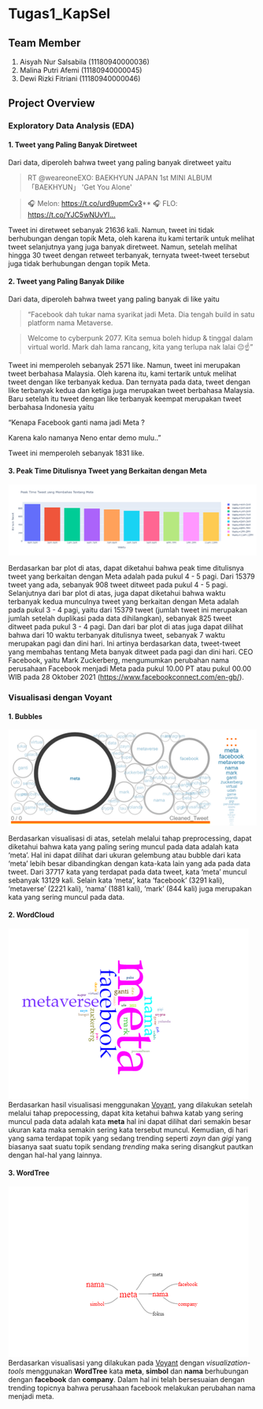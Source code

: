 # Tugas1_KapSel 
## Team Member
1. Aisyah Nur Salsabila (11180940000036)
2. Malina Putri Afemi   (11180940000045)
3. Dewi Rizki Fitriani  (11180940000046)
## Project Overview
### Exploratory Data Analysis (EDA)

#### 1. Tweet yang Paling Banyak Diretweet
Dari data, diperoleh bahwa tweet yang paling banyak diretweet yaitu

>RT @weareoneEXO: BAEKHYUN JAPAN 1st MINI ALBUM 「BAEKHYUN」
>'Get You Alone'

>🎧 Melon: https://t.co/urd9upmCv3**
>🎧 FLO: https://t.co/YJC5wNUvYl…

Tweet ini diretweet sebanyak 21636 kali. Namun, tweet ini tidak berhubungan dengan topik Meta, oleh karena itu kami tertarik untuk melihat tweet selanjutnya yang juga banyak diretweet. Namun, setelah melihat hingga 30 tweet dengan retweet terbanyak, ternyata tweet-tweet tersebut juga tidak berhubungan dengan topik Meta.

#### 2. Tweet yang Paling Banyak Dilike
Dari data, diperoleh bahwa tweet yang paling banyak di like yaitu

>“Facebook dah tukar nama syarikat jadi Meta. Dia tengah build in satu platform nama Metaverse. 

>Welcome to cyberpunk 2077. Kita semua boleh hidup &amp; tinggal dalam virtual world. Mark dah lama rancang, kita yang terlupa nak lalai 😔☝️”

Tweet ini memperoleh sebanyak 2571 like. Namun, tweet ini merupakan tweet berbahasa Malaysia. Oleh karena itu, kami tertarik untuk melihat tweet dengan like terbanyak kedua. Dan ternyata pada data, tweet dengan like terbanyak kedua dan ketiga juga merupakan tweet berbahasa Malaysia. Baru setelah itu tweet dengan like terbanyak keempat merupakan tweet berbahasa Indonesia yaitu

“Kenapa Facebook ganti nama jadi Meta ?

Karena kalo namanya Neno entar demo mulu..”

Tweet ini memperoleh sebanyak 1831 like.

#### 3. Peak Time Ditulisnya Tweet yang Berkaitan dengan Meta

![alt text](https://github.com/dewirizki/Tugas1_KapSel/blob/main/Image/Peak%20Time.png)

Berdasarkan bar plot di atas, dapat diketahui bahwa peak time ditulisnya tweet yang berkaitan dengan Meta adalah pada pukul 4 - 5 pagi. Dari 15379 tweet yang ada, sebanyak 908 tweet ditweet pada pukul 4 - 5 pagi. Selanjutnya dari bar plot di atas, juga dapat diketahui bahwa waktu terbanyak kedua munculnya tweet yang berkaitan dengan Meta adalah pada pukul 3 - 4 pagi, yaitu dari 15379 tweet (jumlah tweet ini merupakan jumlah setelah duplikasi pada data dihilangkan), sebanyak 825 tweet ditweet pada pukul 3 - 4 pagi. Dan dari bar plot di atas juga dapat dilihat bahwa dari 10 waktu terbanyak ditulisnya tweet, sebanyak 7 waktu merupakan pagi dan dini hari. Ini artinya berdasarkan data, tweet-tweet yang membahas tentang Meta banyak ditweet pada pagi dan dini hari. CEO Facebook, yaitu Mark Zuckerberg, mengumumkan perubahan nama perusahaan Facebook menjadi Meta pada pukul 10.00 PT atau pukul 00.00 WIB pada 28 Oktober 2021 (https://www.facebookconnect.com/en-gb/).

### Visualisasi dengan Voyant

#### 1. Bubbles

![alt text](https://github.com/dewirizki/Tugas1_KapSel/blob/main/Image/Bubbles.png)

Berdasarkan visualisasi di atas, setelah melalui tahap preprocessing, dapat diketahui bahwa kata yang paling sering muncul pada data adalah kata ‘meta’. Hal ini dapat dilihat dari ukuran gelembung atau bubble dari kata ‘meta’ lebih besar dibandingkan dengan kata-kata lain yang ada pada data tweet. Dari 37717 kata yang terdapat pada data tweet, kata ‘meta’ muncul sebanyak 13129 kali. Selain kata ‘meta’, kata ‘facebook’ (3291 kali), ‘metaverse’ (2221 kali), ‘nama’ (1881 kali), ‘mark’ (844 kali)  juga merupakan kata yang sering muncul pada data.

#### 2. WordCloud
![alt text](Image/Voyant_WordCloud.png)
Berdasarkan hasil visualisasi menggunakan [Voyant](https://voyant-tools.org/), yang dilakukan setelah melalui tahap prepocessing, dapat kita ketahui bahwa katab yang sering muncul pada data adalah kata **meta** hal ini dapat dilihat dari semakin besar ukuran kata maka semakin sering kata tersebut muncul. Kemudian, di hari yang sama terdapat topik yang sedang trending seperti _zayn_ dan _gigi_ yang biasanya saat suatu topik sendang _trending_ maka sering disangkut pautkan dengan hal-hal yang lainnya.

#### 3. WordTree
![alt text](Image/Voyant_WordTree.png)
Berdasarkan visualisasi yang dilakukan pada [Voyant](https://voyant-tools.org/) dengan _visualization-tools_ menggunakan **WordTree** kata  **meta**, **simbol** dan **nama** berhubungan dengan **facebook** dan **company**. Dalam hal ini telah bersesuaian dengan trending topicnya bahwa perusahaan facebook melakukan perubahan nama menjadi meta.

